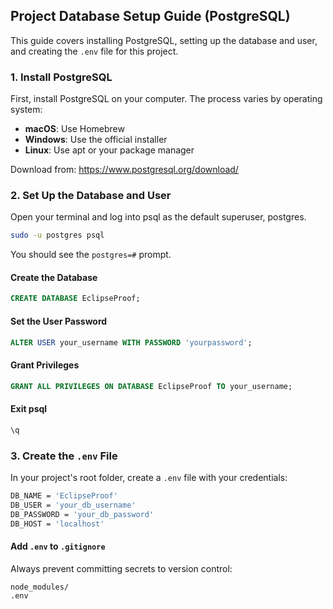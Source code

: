 ## Project Database Setup Guide (PostgreSQL)

This guide covers installing PostgreSQL, setting up the database and user, and creating the `.env` file for this project.

### 1. Install PostgreSQL

First, install PostgreSQL on your computer. The process varies by operating system:
- **macOS**: Use Homebrew
- **Windows**: Use the official installer
- **Linux**: Use apt or your package manager

Download from: https://www.postgresql.org/download/

### 2. Set Up the Database and User
Open your terminal and log into psql as the default superuser, postgres.

```bash
sudo -u postgres psql
```

You should see the `postgres=#` prompt.

#### Create the Database

```sql
CREATE DATABASE EclipseProof;
```

#### Set the User Password

```sql
ALTER USER your_username WITH PASSWORD 'yourpassword';
```

#### Grant Privileges

```sql
GRANT ALL PRIVILEGES ON DATABASE EclipseProof TO your_username;
```

#### Exit psql

```bash
\q
```

### 3. Create the `.env` File

In your project's root folder, create a `.env` file with your credentials:

```bash
DB_NAME = 'EclipseProof'
DB_USER = 'your_db_username'
DB_PASSWORD = 'your_db_password' 
DB_HOST = 'localhost'
```

#### Add `.env` to `.gitignore`

Always prevent committing secrets to version control:

```bash
node_modules/
.env
```

